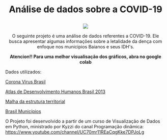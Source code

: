 # <p align="center">Análise de dados sobre a COVID-19 </p>

<p align="center">
  <img src="https://cdn.pixabay.com/photo/2020/03/31/02/20/virus-4986015_960_720.png">
    </p>
    
<p align="center">O seguinte projeto é uma análise de dados referentes a COVID-19. Ele busca apresentar algumas informações sobre a letalidade da dença com enfoque nos municipios Baianos e seus IDH's.</p>

**<p align="center">Atencion!! Para uma melhor visualisação dos gráficos, abra no google colab</p>**

Dados utilizados: 

[Corona Virus Brasil](https://covid.saude.gov.br)

[Atlas de Desenvolvimento Humanos Brasil 2013](http://atlasbrasil.org.br/2013/pt/download/)

[Malha da estrutura territorial](https://www.ibge.gov.br/geociencias/organizacao-do-territorio/estrutura-territorial/15774-malhas.html?=&t=downloads)

[Brasil Municípios](https://github.com/programacaodinamica/analise-dados/blob/master/dados/brasil-municipios.csv)


O Projeto foi desenvolvido a partir de um curso de Visualização de Dados em Python, ministrado por Kyzzi do canal Programação dinâmica: https://www.youtube.com/channel/UC70mr11REaCqgKke7DPJoLg
